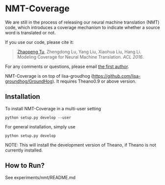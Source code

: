 NMT-Coverage
===========================

We are still in the process of releasing our neural machine translation (NMT) code, which introduces a coverage mechanism to indicate whether a source word is translated or not.

If you use our code, please cite it:
> <a href="http://www.zptu.net">Zhaopeng Tu</a>, Zhengdong Lu, Yang Liu, Xiaohua Liu, Hang Li. Modeling Coverage for Neural Machine Translation. <i>ACL 2016</i>.

For any comments or questions, please  email <a href="mailto:tuzhaopeng@gmail.com">the first author</a>.

NMT-Coverage is on top of lisa-groudhog (https://github.com/lisa-groundhog/GroundHog). It requires Theano0.9 or above version.

Installation
------------
To install NMT-Coverage in a multi-user setting

``python setup.py develop --user``

For general installation, simply use

``python setup.py develop``

NOTE: This will install the development version of Theano, if Theano is not currently installed.


How to Run?
--------------------------

See experiments/nmt/README.md

